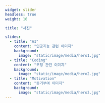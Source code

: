 ```yaml
---
widget: slider
headless: true
weight: 10

title: "사진"

slides:
  - title: "AI"
    content: "인공지능 관련 이미지"
    background:
      image: "static/image/media/hero1.jpg"
  - title: "Coding"
    content: "코딩 관련 이미지"
    background:
      image: "static/image/media/hero2.jpg"
  - title: "Motivation"
    content: "동기부여 이미지"
    background:
      image: "static/image/media/hero3.jpg"
---
```

